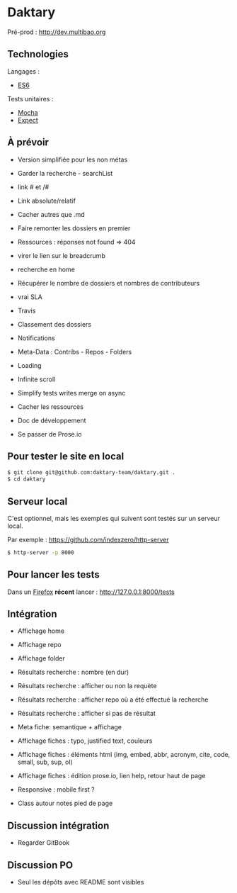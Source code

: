 # Daktary

Pré-prod : http://dev.multibao.org

## Technologies

Langages :
* [ES6](https://developer.mozilla.org/en-US/docs/Web/JavaScript/New_in_JavaScript/ECMAScript_6_support_in_Mozilla)

Tests unitaires :
* [Mocha](https://mochajs.org/)
* [Expect](https://github.com/Automattic/expect.js)

## À prévoir
* Version simplifiée pour les non métas
* Garder la recherche - searchList
* link # et /#
* Link absolute/relatif
* Cacher autres que .md
* Faire remonter les dossiers en premier
* Ressources : réponses not found => 404
* virer le lien sur le breadcrumb
* recherche en home
* Récupérer le nombre de dossiers et nombres de contributeurs
* vrai SLA
* Travis
* Classement des dossiers
* Notifications
* Meta-Data : Contribs - Repos - Folders
* Loading
* Infinite scroll
* Simplify tests writes merge on async

* Cacher les ressources
* Doc de développement
* Se passer de Prose.io

## Pour tester le site en local
```bash
$ git clone git@github.com:daktary-team/daktary.git .
$ cd daktary
```

## Serveur local
C'est optionnel, mais les exemples qui suivent sont testés sur un serveur local.

Par exemple :
https://github.com/indexzero/http-server

```bash
$ http-server -p 8000
```

## Pour lancer les tests
Dans un [Firefox](https://www.mozilla.org/fr/firefox/developer/) **récent** lancer :
http://127.0.0.1:8000/tests

## Intégration
* Affichage home
* Affichage repo
* Affichage folder
* Résultats recherche : nombre (en dur)
* Résultats recherche : afficher ou non la requète
* Résultats recherche : afficher repo où a été effectué la recherche
* Résultats recherche : afficher si pas de résultat
* Meta fiche: semantique + affichage
* Affichage fiches : typo, justified text, couleurs
* Affichage fiches : éléments html (img, embed, abbr, acronym, cite, code, small, sub, sup, ol)
* Affichage fiches : édition prose.io, lien help, retour haut de page
* Responsive : mobile first ?

* Class autour notes pied de page

## Discussion intégration
* Regarder GitBook

## Discussion PO
* Seul les dépôts avec README sont visibles
